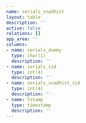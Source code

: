 ```yaml
---
name: serials_snadhist
layout: table
description: ''
active: false
relations: []
app_area: ''
columns:
- name: serials_dummy
  type: char(1)
  description: ''
- name: serials_sid
  type: int(4)
  description: ''
- name: serials_snadhist_sid
  type: int(4)
  description: ''
- name: tstamp
  type: timestamp
  description: ''
---
```


